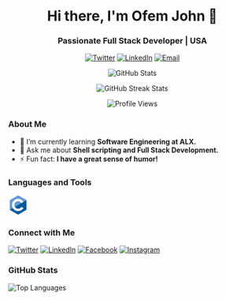 <h1 align="center">Hi there, I'm Ofem John 👋</h1>
<h3 align="center">Passionate Full Stack Developer | USA </h3>

<p align="center">
  <a href="https://twitter.com/ofemjohn" target="_blank"><img src="https://img.shields.io/twitter/follow/ofemjohn?label=Follow&style=social" alt="Twitter"></a>
  <a href="https://linkedin.com/in/ofemjohn" target="_blank"><img src="https://img.shields.io/badge/-Ofem%20John-blue?style=flat&logo=Linkedin&logoColor=white&link=https://www.linkedin.com/in/ofemjohn/" alt="LinkedIn"></a>
  <a href="mailto:ofemjohn@gmail.com"><img src="https://img.shields.io/badge/-Email%20Me-red?style=flat&logo=Gmail&logoColor=white" alt="Email"></a>
</p>

<p align="center">
  <img src="https://github-readme-stats.vercel.app/api?username=ofemjohn&show_icons=true&theme=dark" alt="GitHub Stats">
</p>

<p align="center">
  <img src="https://github-readme-streak-stats.herokuapp.com/?user=ofemjohn&theme=dark" alt="GitHub Streak Stats">
</p>

<p align="center">
  <img src="https://komarev.com/ghpvc/?username=ofemjohn&label=Profile%20views&color=0e75b6&style=flat" alt="Profile Views">
</p>

### About Me

- 🌱 I’m currently learning **Software Engineering at ALX.**
- 💬 Ask me about **Shell scripting and Full Stack Development.**
- ⚡ Fun fact: **I have a great sense of humor!**

### Languages and Tools

<p align="left">
  <img src="https://raw.githubusercontent.com/devicons/devicon/master/icons/c/c-original.svg" alt="C" width="40" height="40"/>
  <!-- Add more icons for your other languages and tools -->
</p>

### Connect with Me

<p align="left">
  <a href="https://twitter.com/ofemjohn" target="_blank"><img src="https://raw.githubusercontent.com/rahuldkjain/github-profile-readme-generator/master/src/images/icons/Social/twitter.svg" alt="Twitter" height="30" width="40"></a>
  <a href="https://linkedin.com/in/ofemjohn" target="_blank"><img src="https://raw.githubusercontent.com/rahuldkjain/github-profile-readme-generator/master/src/images/icons/Social/linked-in-alt.svg" alt="LinkedIn" height="30" width="40"></a>
  <a href="https://facebook.com/engrofem" target="_blank"><img src="https://raw.githubusercontent.com/rahuldkjain/github-profile-readme-generator/master/src/images/icons/Social/facebook.svg" alt="Facebook" height="30" width="40"></a>
  <a href="https://instagram.com/ofem.john" target="_blank"><img src="https://raw.githubusercontent.com/rahuldkjain/github-profile-readme-generator/master/src/images/icons/Social/instagram.svg" alt="Instagram" height="30" width="40"></a>
</p>

### GitHub Stats

<p align="left">
  <img src="https://github-readme-stats.vercel.app/api/top-langs/?username=ofemjohn&layout=compact&theme=dark" alt="Top Languages">
</p>
